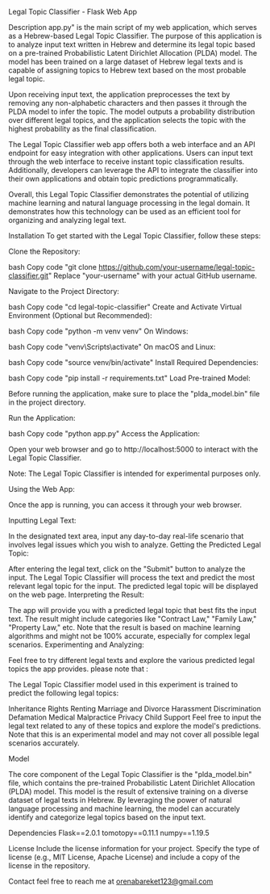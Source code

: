 Legal Topic Classifier - Flask Web App

Description
app.py" is the main script of my web application, which serves as a Hebrew-based Legal Topic Classifier. The purpose of this application is to analyze input text written in Hebrew and determine its legal topic based on a pre-trained Probabilistic Latent Dirichlet Allocation (PLDA) model. The model has been trained on a large dataset of Hebrew legal texts and is capable of assigning topics to Hebrew text based on the most probable legal topic.

Upon receiving input text, the application preprocesses the text by removing any non-alphabetic characters and then passes it through the PLDA model to infer the topic. The model outputs a probability distribution over different legal topics, and the application selects the topic with the highest probability as the final classification.

The Legal Topic Classifier web app offers both a web interface and an API endpoint for easy integration with other applications. Users can input text through the web interface to receive instant topic classification results. Additionally, developers can leverage the API to integrate the classifier into their own applications and obtain topic predictions programmatically.

Overall, this Legal Topic Classifier demonstrates the potential of utilizing machine learning and natural language processing in the legal domain. It demonstrates how this technology can be used as an efficient tool for organizing and analyzing legal text.

Installation
To get started with the Legal Topic Classifier, follow these steps:

Clone the Repository:

bash
Copy code
"git clone https://github.com/your-username/legal-topic-classifier.git"
Replace "your-username" with your actual GitHub username.

Navigate to the Project Directory:

bash
Copy code
"cd legal-topic-classifier"
Create and Activate Virtual Environment (Optional but Recommended):

bash
Copy code
"python -m venv venv"
On Windows:

bash
Copy code
"venv\Scripts\activate"
On macOS and Linux:

bash
Copy code
"source venv/bin/activate"
Install Required Dependencies:

bash
Copy code
"pip install -r requirements.txt"
Load Pre-trained Model:

Before running the application, make sure to place the "plda_model.bin" file in the project directory.

Run the Application:

bash
Copy code
"python app.py"
Access the Application:

Open your web browser and go to http://localhost:5000 to interact with the Legal Topic Classifier.

Note: The Legal Topic Classifier is intended for experimental purposes only.

Using the Web App:

Once the app is running, you can access it through your web browser.

Inputting Legal Text:

In the designated text area, input any day-to-day real-life scenario that involves legal issues which you wish to analyze.
Getting the Predicted Legal Topic:

After entering the legal text, click on the "Submit" button to analyze the input.
The Legal Topic Classifier will process the text and predict the most relevant legal topic for the input.
The predicted legal topic will be displayed on the web page.
Interpreting the Result:

The app will provide you with a predicted legal topic that best fits the input text.
The result might include categories like "Contract Law," "Family Law," "Property Law," etc.
Note that the result is based on machine learning algorithms and might not be 100% accurate, especially for complex legal scenarios.
Experimenting and Analyzing:

Feel free to try different legal texts and explore the various predicted legal topics the app provides. 
please note that : 

The Legal Topic Classifier model used in this experiment is trained to predict the following legal topics:

Inheritance Rights
Renting
Marriage and Divorce
Harassment
Discrimination
Defamation
Medical Malpractice
Privacy
Child Support
Feel free to input the legal text related to any of these topics and explore the model's predictions. Note that this is an experimental model and may not cover all possible legal scenarios accurately.

Model

The core component of the Legal Topic Classifier is the "plda_model.bin" file, which contains the pre-trained Probabilistic Latent Dirichlet Allocation (PLDA) model. This model is the result of extensive training on a diverse dataset of legal texts in Hebrew. By leveraging the power of natural language processing and machine learning, the model can accurately identify and categorize legal topics based on the input text.

Dependencies
Flask==2.0.1
tomotopy==0.11.1
numpy==1.19.5

License
Include the license information for your project. Specify the type of license (e.g., MIT License, Apache License) and include a copy of the license in the repository.

Contact
feel free to reach me at orenabareket123@gmail.com

